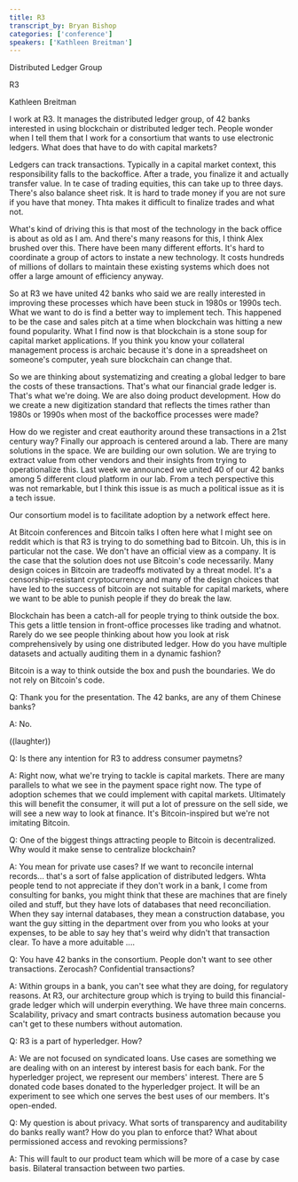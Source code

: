 ```yaml
---
title: R3
transcript_by: Bryan Bishop
categories: ['conference']
speakers: ['Kathleen Breitman']
---
```


Distributed Ledger Group

R3

Kathleen Breitman


I work at R3. It manages the distributed ledger group, of 42 banks interested in using blockchain or distributed ledger tech. People wonder when I tell them that I work for a consortium that wants to use electronic ledgers. What does that have to do with capital markets?

Ledgers can track transactions. Typically in a capital market context, this responsibility falls to the backoffice. After a trade, you finalize it and actually transfer value. In te case of trading equities, this can take up to three days. There's also balance sheet risk. It is hard to trade money if you are not sure if you have that money. Thta makes it difficult to finalize trades and what not.

What's kind of driving this is that most of the technology in the back office is about as old as I am. And there's many reasons for this, I think Alex brushed over this. There have been many different efforts. It's hard to coordinate a group of actors to instate a new technology. It costs hundreds of millions of dollars to maintain these existing systems which does not offer a large amount of efficiency anyway.

So at R3 we have united 42 banks who said we are really interested in improving these processes which have been stuck in 1980s or 1990s tech. What we want to do is find a better way to implement tech. This happened to be the case and sales pitch at a time when blockchain was hitting a new found popularity. What I find now is that blockchain is a stone soup for capital market applications. If you think you know your collateral management process is archaic because it's done in a spreadsheet on someone's computer, yeah sure blockchain can change that.

So we are thinking about systematizing and creating a global ledger to bare the costs of these transactions. That's what our financial grade ledger is. That's what we're doing. We are also doing product development. How do we create a new digitization standard that reflects the times rather than 1980s or 1990s when most of the backoffice processes were made?

How do we register and creat eauthority around these transactions in a 21st century way? Finally our approach is centered around a lab. There are many solutions in the space. We are building our own solution. We are trying to extract value from other vendors and their insights from trying to operationalize this. Last week we announced we united 40 of our 42 banks among 5 different cloud platform in our lab. From a tech perspective this was not remarkable, but I think this issue is as much a political issue as it is a tech issue.

Our consortium model is to facilitate adoption by a network effect here.

At Bitcoin conferences and Bitcoin talks I often here what I might see on reddit which is that R3 is trying to do something bad to Bitcoin. Uh, this is in particular not the case. We don't have an official view as a company. It is the case that the solution does not use Bitcoin's code necessarily. Many design coices in Bitcoin are tradeoffs motivated by a threat model. It's a censorship-resistant cryptocurrency and many of the design choices that have led to the success of bitcoin are not suitable for capital markets, where we want to be able to punish people if they do break the law.

Blockchain has been a catch-all for people trying to think outside the box. This gets a little tension in front-office processes like trading and whatnot. Rarely do we see people thinking about how you look at risk comprehensively by using one distributed ledger. How do you have multiple datasets and actually auditing them in a dynamic fashion?

Bitcoin is a way to think outside the box and push the boundaries. We do not rely on Bitcoin's code.

Q: Thank you for the presentation. The 42 banks, are any of them Chinese banks?

A: No.

((laughter))

Q: Is there any intention for R3 to address consumer paymetns?

A: Right now, what we're trying to tackle is capital markets. There are many parallels to what we see in the payment space right now. The type of adoption schemes that we could implement with capital markets. Ultimately this will benefit the consumer, it will put a lot of pressure on the sell side, we will see a new way to look at finance. It's Bitcoin-inspired but we're not imitating Bitcoin.

Q: One of the biggest things attracting people to Bitcoin is decentralized. Why would it make sense to centralize blockchain?

A: You mean for private use cases? If we want to reconcile internal records... that's a sort of false application of distributed ledgers. Whta people tend to not appreciate if they don't work in a bank, I come from consulting for banks, you might think that these are machines that are finely oiled and stuff, but they have lots of databases that need reconciliation. When they say internal databases, they mean a construction database, you want the guy sitting in the department over from you who looks at your expenses, to be able to say hey that's weird why didn't that transaction clear. To have a more aduitable .... 

Q: You have 42 banks in the consortium. People don't want to see other transactions. Zerocash? Confidential transactions?

A: Within groups in a bank, you can't see what they are doing, for regulatory reasons. At R3, our architecture group which is trying to build this financial-grade ledger which will underpin everything. We have three main concerns. Scalability, privacy and smart contracts business automation because you can't get to these numbers without automation.

Q: R3 is a part of hyperledger. How?

A: We are not focused on syndicated loans. Use cases are something we are dealing with on an interest by interest basis for each bank. For the hyperledger project, we represent our members' interest. There are 5 donated code bases donated to the hyperledger project. It will be an experiment to see which one serves the best uses of our members. It's open-ended.

Q: My question is about privacy. What sorts of transparency and auditability do banks really want? How do you plan to enforce that? What about permissioned access and revoking permissions?

A: This will fault to our product team which will be more of a case by case basis. Bilateral transaction between two parties.
